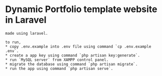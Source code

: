# Dynamic Portfolio template website in Laravel
    made using laravel.

    to run, 
    * copy .env.example into .env file using command `cp .env.example .env`.
    * create a app key using command `php artisan key:generate`.
    * run `MySQL server` from XAMPP control panel.
    * migrate the database using command `php artisan migrate`.
    * run the app using command `php artisan serve`.